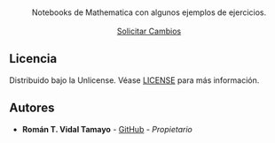 <br/>
<p align="center">
  <p align="center">
    Notebooks de Mathematica con algunos ejemplos de ejercicios.
    <br/>
    <br/>
    <a href="https://github.com/tamoaltas/MATHEMATICA/issues">Solicitar Cambios</a>
  </p>
</p>

## Licencia

Distribuido bajo la Unlicense. Véase [LICENSE](https://github.com/tamoaltas/MATHEMATICA/blob/main/LICENSE) para más información.

## Autores

* **Román T. Vidal Tamayo** - [GitHub](https://github.com/tamoaltas) - *Propietario*
